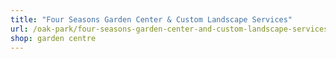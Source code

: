 ```yaml
---
title: "Four Seasons Garden Center & Custom Landscape Services"
url: /oak-park/four-seasons-garden-center-and-custom-landscape-services/
shop: garden centre
---
```

